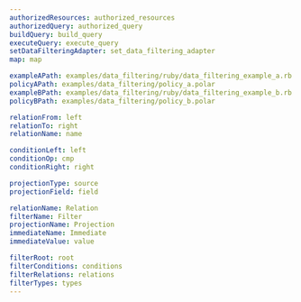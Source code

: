 ```yaml
---
authorizedResources: authorized_resources
authorizedQuery: authorized_query
buildQuery: build_query
executeQuery: execute_query
setDataFilteringAdapter: set_data_filtering_adapter
map: map

exampleAPath: examples/data_filtering/ruby/data_filtering_example_a.rb
policyAPath: examples/data_filtering/policy_a.polar
exampleBPath: examples/data_filtering/ruby/data_filtering_example_b.rb
policyBPath: examples/data_filtering/policy_b.polar

relationFrom: left
relationTo: right
relationName: name

conditionLeft: left
conditionOp: cmp
conditionRight: right

projectionType: source
projectionField: field

relationName: Relation
filterName: Filter
projectionName: Projection
immediateName: Immediate
immediateValue: value

filterRoot: root
filterConditions: conditions
filterRelations: relations
filterTypes: types
---
```

